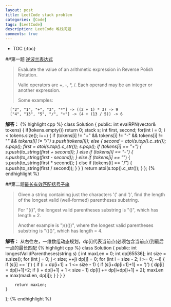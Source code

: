 ```yaml
---
layout: post
title: LeetCode stack problem
categories: [Code]
tags: [LeetCode]
description: LeetCode 堆栈问题
comments: true
---
```

* TOC
{:toc}   


##第一题 [逆波兰表达式][1]

> Evaluate the value of an arithmetic expression in Reverse Polish Notation.
>
>Valid operators are +, -, *, /. Each operand may be an integer or another expression.
>
>Some examples:
>
>
>
	  ["2", "1", "+", "3", "*"] -> ((2 + 1) * 3) -> 9
      ["4", "13", "5", "/", "+"] -> (4 + (13 / 5)) -> 6

**解答：**
{% highlight cpp %}
class Solution {
public:
    int evalRPN(vector<string>& tokens) {
    	if(tokens.empty()) return 0;
        stack<string> s;
        int first, second;
        for(int i = 0; i < tokens.size(); i++) {
        	if (tokens[i] != "+" && tokens[i] != "-" && tokens[i] != "*" && tokens[i] != "/")
            	s.push(tokens[i]);
            else {
            	second = atoi(s.top().c_str());
                s.pop();
            	first = atoi(s.top().c_str());
                s.pop();
                if (tokens[i] == "+") {
                	s.push(to_string(first + second));
                } else if (tokens[i] == "-") {
                	s.push(to_string(first - second));
                } else if (tokens[i] == "*") {
                	s.push(to_string(first * second));
                } else if (tokens[i] == "/") {
                	s.push(to_string(first / second));
                }
            }
        }
        return atoi(s.top().c_str());
    }
};
{% endhighlight %}  


##第二题[最长有效匹配括号子串][2]

>Given a string containing just the characters '(' and ')', find the length of the longest valid (well-formed) parentheses substring.
>
>For "(()", the longest valid parentheses substring is "()", which has length = 2.
>
>Another example is ")()())", where the longest valid parentheses substring is "()()", which has length = 4.


**解答：**
从右往左，一维数组动态规划，dp[i]代表当前点(必须包含当前点)到最后一点的最长匹配
{% highlight cpp %}
class Solution {
public:
    int longestValidParentheses(string s) {
        int maxLen = 0;
        int dp[65536];
        int size = s.size();
        for (int j = 0; j < size; ++j) 
            dp[j] = 0;
        for (int i = size - 2; i >= 0; --i) {
            if (s[i] == '(') {
                if (i + dp[i+1] + 1 <= size - 1)
                {
                    if (s[i+dp[i+1]+1] == ')') {
                        dp[i] = dp[i+1]+2;
                        if (i + dp[i+1] + 1 < size - 1)
                            dp[i] += dp[i+dp[i+1] + 2];
                        maxLen = max(maxLen, dp[i]);
                    }
                }
            }
        }

        return maxLen;
    }
};
{% endhighlight %}

[1]:https://leetcode.com/problems/evaluate-reverse-polish-notation/
[2]:https://leetcode.com/problems/longest-valid-parentheses/
